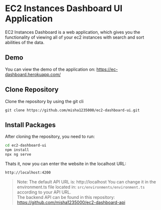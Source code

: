 # EC2 Instances Dashboard UI Application

EC2 Instances Dashboard is a web application, which gives you the functionality of viewing all of your ec2 instances with search and sort abilities of the data.

## Demo
You can view the demo of the application on: https://ec-dashboard.herokuapp.com/

## Clone Repository

Clone the repository by using the git cli

```node
git clone https://github.com/misha1235000/ec2-dashboard-ui.git
```

## Install Packages

After cloning the repository, you need to run:

```bash
cd ec2-dashboard-ui
npm install
npx ng serve
```
Thats it, now you can enter the website in the localhost URL:

```bash
http://localhost:4200
```

> Note: The default API URL is: http://localhost
> You can change it in the environment.ts file located in: `src/environments/environment.ts` according to your API URL.  
> The backend API can be found in this repository: https://github.com/misha1235000/ec2-dashboard-api
